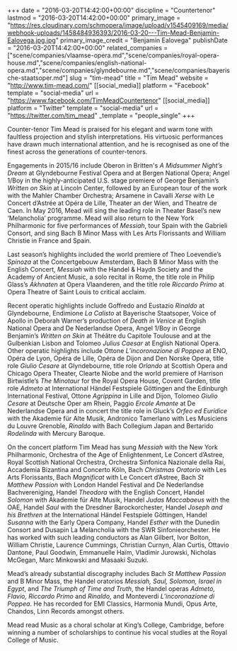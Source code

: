 +++
date = "2016-03-20T14:42:00+00:00"
discipline = "Countertenor"
lastmod = "2016-03-20T14:42:00+00:00"
primary_image = "https://res.cloudinary.com/schmopera/image/upload/v1545409169/media/webhook-uploads/1458484936393/2016-03-20---Tim-Mead-Benjamin-Ealovega.jpg.jpg"
primary_image_credit = "Benjamin Ealovega"
publishDate = "2016-03-20T14:42:00+00:00"
related_companies = ["scene/companies/vlaamse-opera.md","scene/companies/royal-opera-house.md","scene/companies/english-national-opera.md","scene/companies/glyndebourne.md","scene/companies/bayerische-staatsoper.md"]
slug = "tim-mead"
title = "Tim Mead"
website = "http://www.tim-mead.com/"
[[social_media]]
platform = "Facebook"
template = "social-media"
url = "https://www.facebook.com/TimMeadCountertenor"
[[social_media]]
platform = "Twitter"
template = "social-media"
url = "https://twitter.com/tim_mead"
_template = "people_single"
+++

Counter-tenor Tim Mead is praised for his elegant and warm tone with faultless projection and stylish interpretations. His virtuosic performances have drawn much international attention, and he is recognised as one of the finest across the generations of counter-tenors.

Engagements in 2015/16 include Oberon in Britten's *A Midsummer Night’s Dream* at Glyndebourne Festival Opera and at Bergen National Opera; Angel 1/Boy in the highly-anticipated U.S. stage premiere of George Benjamin’s *Written on Skin* at Lincoln Center, followed by an European tour of the work with the Mahler Chamber Orchestra; Arsamene in Cavalli *Xerse* with Le Concert d’Astrée at Opéra de Lille, Theater an der Wien, and Theatre de Caen. In May 2016, Mead will sing the leading role in Theater Basel’s new ‘Melancholia’ programme. Mead will also return to the New York Philharmonic for five performances of *Messiah*, tour Spain with the Gabrieli Consort, and sing Bach B Minor Mass with Les Arts Florissants and William Christie in France and Spain.

Last season’s highlights included the world premiere of Theo Loevendie’s *Spinoza* at the Concertgebouw Amsterdam, Bach B Minor Mass with the English Concert, *Messiah* with the Handel & Haydn Society and the Academy of Ancient Music, a solo recital in Rome, the title role in Philip Glass’s *Akhnaten* at Opera Vlaanderen, and the title role *Riccardo Primo* at Opera Theatre of Saint Louis to critical acclaim.

Recent operatic highlights include Goffredo and Eustazio *Rinaldo* at Glyndebourne, Endimione *La Calisto* at Bayerische Staatsoper, Voice of Apollo in Deborah Warner’s production of *Death in Venice* at English National Opera and De Nederlandse Opera, Angel 1/Boy in George Benjamin’s *Written on Skin* at Théâtre du Capitole Toulouse and at the Gulbenkian Lisbon and Tolomeo *Julius Caesar* at English National Opera. Other operatic highlights include Ottone *L’incoronazione di Poppea* at ENO, Opéra de Lyon, Opéra de Lille, Opéra de Dijon and Den Norske Opera, title role *Giulio Cesare* at Glyndebourne, title role *Orlando* at Scottish Opera and Chicago Opera Theater, Clearte Niobe and the world premiere of Harrison Birtwistle’s *The Minotaur* for the Royal Opera House, Covent Garden, title role *Admeto* at International Händel Festspiele Göttingen and the Edinburgh International Festival, Ottone *Agrippina* in Lille and Dijon, Tolomeo *Giulio Cesare* at Deutsche Oper am Rhein, Paggio *Ercole Amante* at De Nederlandse Opera and in concert the title role in Gluck’s *Orfeo ed Euridice* with the Akademie für Alte Musik, Andronico Tamerlano with Les Musiciens du Louvre Grenoble, *Rinaldo* with Bach Collegium Japan and Bertarido *Rodelinda* with Mercury Baroque.

On the concert platform Tim Mead has sung *Messiah* with the New York Philharmonic, Orchestra of the Age of Enlightenment, Le Concert d’Astree, Royal Scottish National Orchestra, Orchestra Sinfonica Nazionale della Rai, Accademia Bizantina and Concerto Köln, Bach *Christmas Oratorio* with Les Arts Florissants, Bach *Magnificat* with Le Concert d’Astree, Bach *St Matthew Passion* with London Handel Festival and De Nederlandse Bachvereniging, Handel *Theodora* with the English Concert, Handel *Solomon* with Akademie für Alte Musik, Handel *Judas Maccabaeus* with the OAE, Handel *Saul* with the Dresdner Barockorchester, Handel *Joseph and his Brethren* at the International Händel Festspiele Göttingen, Handel *Susanna* with the Early Opera Company, Handel *Esther* with the Dunedin Consort and Dusapin La Melancholia with the SWR Sinfonieorchester. He has worked with such leading conductors as Alan Gilbert, Ivor Bolton, William Christie, Laurence Cummings, Christian Curnyn, Alan Curtis, Ottavio Dantone, Paul Goodwin, Emmanuelle Haïm, Vladimir Jurowski, Nicholas McGegan, Marc Minkowski and Masaaki Suzuki.

Mead’s already substantial discography includes Bach *St Matthew Passion* and B Minor Mass, the Handel oratorios *Messiah, Saul, Solomon, Israel in Egypt*, and *The Triumph of Time and Truth*, the Handel operas *Admeto, Flavio, Riccardo Primo* and *Rinaldo*, and Monteverdi *L’incoronazione di Poppea*. He has recorded for EMI Classics, Harmonia Mundi, Opus Arte, Chandos, Linn Records amongst others.

Mead read Music as a choral scholar at King’s College, Cambridge, before winning a number of scholarships to continue his vocal studies at the Royal College of Music.
